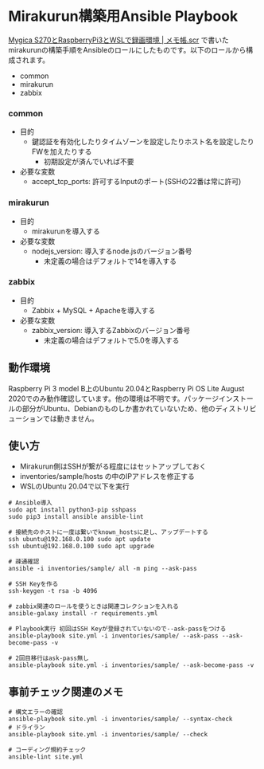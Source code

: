 # Mirakurun構築用Ansible Playbook

[Mygica S270とRaspberryPi3とWSLで録画環境 | メモ帳.scr](https://maeda577.github.io/2020/08/23/s270.html) で書いたmirakurunの構築手順をAnsibleのロールにしたものです。以下のロールから構成されます。
* common
* mirakurun
* zabbix

### common
* 目的
    * 鍵認証を有効化したりタイムゾーンを設定したりホスト名を設定したりFWを加えたりする
        * 初期設定が済んでいれば不要
* 必要な変数
    * accept_tcp_ports: 許可するInputのポート(SSHの22番は常に許可)

### mirakurun
* 目的
    * mirakurunを導入する
* 必要な変数
    * nodejs_version: 導入するnode.jsのバージョン番号
        * 未定義の場合はデフォルトで14を導入する

### zabbix
* 目的
    * Zabbix + MySQL + Apacheを導入する
* 必要な変数
    * zabbix_version: 導入するZabbixのバージョン番号
        * 未定義の場合はデフォルトで5.0を導入する

動作環境
-----------------------
Raspberry Pi 3 model B上のUbuntu 20.04とRaspberry Pi OS Lite August 2020でのみ動作確認しています。他の環境は不明です。パッケージインストールの部分がUbuntu、Debianのものしか書かれていないため、他のディストリビューションでは動きません。

使い方
-----------------------
* Mirakurun側はSSHが繋がる程度にはセットアップしておく
* inventories/sample/hosts の中のIPアドレスを修正する
* WSLのUbuntu 20.04で以下を実行

``` shell
# Ansible導入
sudo apt install python3-pip sshpass
sudo pip3 install ansible ansible-lint

# 接続先のホストに一度は繋いでknown_hostsに足し、アップデートする
ssh ubuntu@192.168.0.100 sudo apt update
ssh ubuntu@192.168.0.100 sudo apt upgrade

# 疎通確認
ansible -i inventories/sample/ all -m ping --ask-pass

# SSH Keyを作る
ssh-keygen -t rsa -b 4096

# zabbix関連のロールを使うときは関連コレクションを入れる
ansible-galaxy install -r requirements.yml

# Playbook実行 初回はSSH Keyが登録されていないので--ask-passをつける
ansible-playbook site.yml -i inventories/sample/ --ask-pass --ask-become-pass -v

# 2回目移行はask-pass無し
ansible-playbook site.yml -i inventories/sample/ --ask-become-pass -v
```

事前チェック関連のメモ
-----------------------
``` shell
# 構文エラーの確認
ansible-playbook site.yml -i inventories/sample/ --syntax-check
# ドライラン
ansible-playbook site.yml -i inventories/sample/ --check

# コーディング規約チェック
ansible-lint site.yml
```
